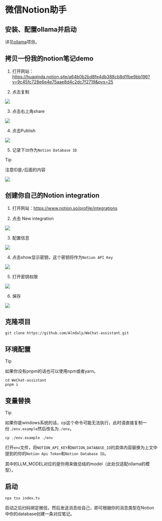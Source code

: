 # 微信Notion助手

## 安装、配置ollama并启动

详见[ollama](https://github.com/ollama/ollama)项目。

## 拷贝一份我的notion笔记demo

1. 打开网站：https://huaqinda.notion.site/a64b0b2bd8fe4db388cb8d1fbe9bb196?v=9c45fc728e6e4e75aae8d4c2dc7f2719&pvs=25

2. 点击复制

![](https://oss.kinda.info/image/202409080001811.png)

3. 点击右上角share

![](https://oss.kinda.info/image/202409080003537.png)

4. 点击Publish

![](https://oss.kinda.info/image/202409080002170.png)

5. 记录下`ID`作为`Notion Database ID`

> [!TIP]
> 注意ID是`/`后面的内容

![](https://oss.kinda.info/image/202409080002172.png)

## 创建你自己的Notion integration

1. 打开网站：https://www.notion.so/profile/integrations

2. 点击 New integration

![](https://oss.kinda.info/image/202409080009849.png)

3. 配置信息

![](https://oss.kinda.info/image/202409080009848.png)

4. 点击show显示密钥，这个密钥将作为`Notion API Key`

![](https://oss.kinda.info/image/202409080011321.png)

5. 打开密钥权限

![](https://oss.kinda.info/image/202409080010978.png)

6. 保存

![](https://oss.kinda.info/image/202409080011395.png)

## 克隆项目

```shell
git clone https://github.com/Alndaly/WeChat-assistant.git
```

## 环境配置

> [!TIP]
> 如果你没有pnpm的话也可以使用npm或者yarn。

```shell
cd WeChat-assistant
pnpm i
```

## 变量替换

> [!TIP]
> 如果你是windows系统的话，cp这个命令可能无法执行，此时请直接复制一份`./env.example`然后改名为`./env`。

```shell
cp ./env.example ./env
```

打开`env`文件，将`NOTION_API_KEY`和`NOTION_DATABASE_ID`的具体内容替换为上文中提到的你的`Notion Api Token`和`Notion Database ID`。

其中的LLM_MODEL对应的是你用来做总结的model（此处仅适配ollama的模型）。

## 启动

```shell
npx tsx index.ts
```

启动之后扫码绑定微信，然后发送消息给自己，即可根据你的消息类型在Notion中你的database创建一条对应笔记。